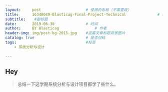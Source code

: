 ```yaml
---
layout:     post   				    # 使用的布局（不需要改）
title:      16340049-Blasticag-Final-Project-Technical				# 标题 
subtitle:    #副标题
date:       2019-06-30				# 时间
author:     BY Blasticag				# 作者
header-img: img/post-bg-2015.jpg 	#这篇文章标题背景图片
catalog: true 						# 是否归档
tags:								#标签
    - 系统分析与设计

---
```


## Hey

> 总结一下这学期系统分析与设计项目都学了些什么。